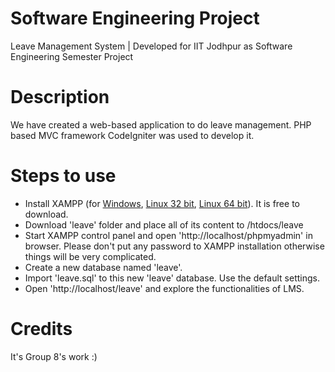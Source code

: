 # Software Engineering Project 
Leave Management System | Developed for IIT Jodhpur as Software Engineering Semester Project

# Description
We have created a web-based application to do leave management. PHP based MVC framework CodeIgniter was used to develop it. 

 
# Steps to use
 - Install XAMPP (for [Windows](https://www.apachefriends.org/xampp-files/5.5.33/xampp-win32-5.5.33-0-VC11-installer.exe), [Linux 32 bit](https://www.apachefriends.org/xampp-files/5.5.33/xampp-linux-5.5.33-0-installer.run), [Linux 64 bit](https://www.apachefriends.org/xampp-files/5.5.33/xampp-linux-x64-5.5.33-0-installer.run)). It is free to download.
 - Download 'leave' folder and place all of its content to <xampp installation directory>/htdocs/leave
 - Start XAMPP control panel and open 'http://localhost/phpmyadmin' in browser. Please don't put any password to XAMPP installation otherwise things will be very complicated.
 - Create a new database named 'leave'.
 - Import 'leave.sql' to this new 'leave' database. Use the default settings.
 - Open 'http://localhost/leave' and explore the functionalities of LMS.
 
# Credits

It's Group 8's work :)